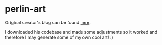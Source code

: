 # perlin-art

Original creator's blog can be found [here](https://sighack.com/post/getting-creative-with-perlin-noise-fields).

I downloaded his codebase and made some adjustments so it worked and therefore I may generate some of my own cool art! :)

